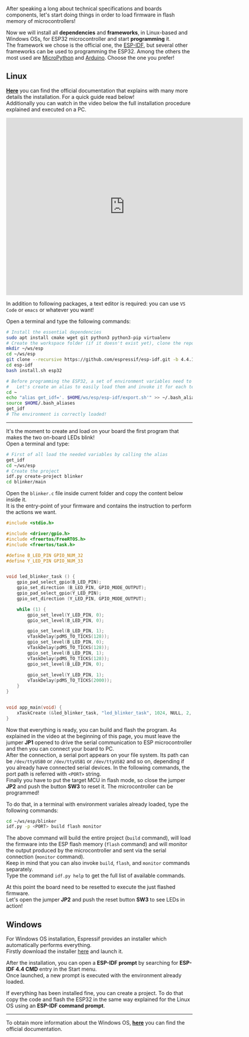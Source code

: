 

After speaking a long about technical specifications and boards components, let's start doing things in order to load firmware in flash memory of microcontrollers!

Now we will install all **dependencies** and **frameworks**, in Linux-based and Windows OSs, for ESP32 microcontroller and start **programming** it.  
The framework we chose is the official one, the [ESP-IDF](https://docs.espressif.com/projects/esp-idf/en/stable/esp32/index.html), but several other frameworks can be used to programming the ESP32. Among the others the most used are [MicroPython](https://docs.micropython.org/en/latest/esp32/tutorial/intro.html) and [Arduino](https://github.com/espressif/arduino-esp32). Choose the one you prefer!


## Linux

[**Here**](https://docs.espressif.com/projects/esp-idf/en/latest/esp32/get-started/linux-macos-setup.html) you can find the official documentation that explains with many more details the installation. For a quick guide read below!  
Additionally you can watch in the video below the full installation procedure explained and executed on a PC.
<iframe
    style="border:none;overflow:hidden;display:block;margin:0 auto;"
    width="640"
    height="480"
    src="https://www.youtube.com/embed/HRT5CTC8D_4"
    frameborder="0"
    allow="autoplay; encrypted-media"
    allowfullscreen
>
</iframe>

In addition to following packages, a text editor is required: you can use `VS Code` or `emacs` or whatever you want!

Open a terminal and type the following commands:

``` bash
# Install the essential dependencies
sudo apt install cmake wget git python3 python3-pip virtualenv
# Create the workspace folder (if it doesn't exist yet), clone the repository of ESP-IDF version 4.4.1 and install it
mkdir ~/ws/esp
cd ~/ws/esp
git clone --recursive https://github.com/espressif/esp-idf.git -b 4.4.1
cd esp-idf
bash install.sh esp32

# Before programming the ESP32, a set of environment variables need to be defined in the shell environment
#   Let's create an alias to easily load them and invoke it for each terminal you need
cd ~
echo "alias get_idf='. $HOME/ws/esp/esp-idf/export.sh'" >> ~/.bash_aliases
source $HOME/.bash_aliases
get_idf
# The environment is correctly loaded!
```

---

It's the moment to create and load on your board the first program that makes the two on-board LEDs blink!  
Open a terminal and type:

``` bash
# First of all load the needed variables by calling the alias
get_idf
cd ~/ws/esp
# Create the project
idf.py create-project blinker
cd blinker/main
```

Open the `blinker.c` file inside current folder and copy the content below inside it.  
It is the entry-point of your firmware and contains the instruction to perform the actions we want.


``` C
#include <stdio.h>

#include <driver/gpio.h>
#include <freertos/FreeRTOS.h>
#include <freertos/task.h>

#define B_LED_PIN GPIO_NUM_32
#define Y_LED_PIN GPIO_NUM_33


void led_blinker_task () {
    gpio_pad_select_gpio(B_LED_PIN);
    gpio_set_direction (B_LED_PIN, GPIO_MODE_OUTPUT);
    gpio_pad_select_gpio(Y_LED_PIN);
    gpio_set_direction (Y_LED_PIN, GPIO_MODE_OUTPUT);

    while (1) {
        gpio_set_level(Y_LED_PIN, 0);
        gpio_set_level(B_LED_PIN, 0);

        gpio_set_level(B_LED_PIN, 1);
        vTaskDelay(pdMS_TO_TICKS(128));
        gpio_set_level(B_LED_PIN, 0);
        vTaskDelay(pdMS_TO_TICKS(128));
        gpio_set_level(B_LED_PIN, 1);
        vTaskDelay(pdMS_TO_TICKS(128));
        gpio_set_level(B_LED_PIN, 0);
        
        gpio_set_level(Y_LED_PIN, 1);
        vTaskDelay(pdMS_TO_TICKS(2000));
    }
}


void app_main(void) {
    xTaskCreate (&led_blinker_task, "led_blinker_task", 1024, NULL, 2, NULL);
}
```

Now that everything is ready, you can build and flash the program.
As explained in the video at the beginning of this page, you must leave the jumper **JP1** opened to drive the serial communication to ESP microcontroller and then you can connect your board to PC.  
After the connection, a serial port appears on your file system. Its path can be `/dev/ttyUSB0` or `/dev/ttyUSB1` or `/dev/ttyUSB2` and so on, depending if you already have connected serial devices. In the following commands, the port path is referred with `<PORT>` string.  
Finally you have to put the target MCU in flash mode, so close the jumper **JP2** and push the button **SW3** to reset it. The microcontroller can be programmed!

To do that, in a terminal with environment variales already loaded, type the following commands:
``` bash
cd ~/ws/esp/blinker
idf.py -p <PORT> build flash monitor
```

The above command will build the entire project (`build` command), will load the firmware into the ESP flash memory (`flash` command) and will monitor the output produced by the microcontroller and sent via the serial connection (`monitor` command).  
Keep in mind that you can also invoke `build`, `flash`, and `monitor` commands separately.  
Type the command `idf.py help` to get the full list of available commands.

At this point the board need to be resetted to execute the just flashed firmware.  
Let's open the jumper **JP2** and push the reset button **SW3** to see LEDs in action!

## Windows

For Windows OS installation, Espressif provides an installer which automatically performs everything.  
Firstly download the installer [here](https://dl.espressif.com/dl/esp-idf/?idf=4.4) and launch it.

After the installation, you can open a **ESP-IDF prompt** by searching for **ESP-IDF 4.4 CMD** entry in the Start menu.  
Once launched, a new prompt is executed with the environment already loaded.

If everything has been installed fine, you can create a project. To do that copy the code and flash the ESP32
in the same way explained for the Linux OS using an **ESP-IDF command prompt**.

---

To obtain more information about the Windows OS, [**here**](https://docs.espressif.com/projects/esp-idf/en/latest/esp32/get-started/windows-setup.html) you can find the official documentation.  